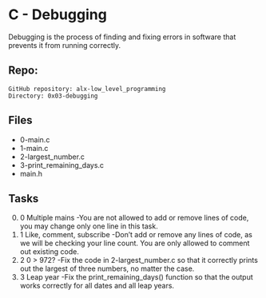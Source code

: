  # C - Debugging

Debugging is the process of finding and fixing errors in software that prevents it from running correctly.

## Repo:

    GitHub repository: alx-low_level_programming
    Directory: 0x03-debugging



## Files
* 0-main.c
* 1-main.c
* 2-largest_number.c
* 3-print_remaining_days.c
* main.h


## Tasks
0. 0 Multiple mains -You are not allowed to add or remove lines of code, you may change only one line in this task.
1. 1 Like, comment, subscribe -Don’t add or remove any lines of code, as we will be checking your line count. You are only allowed to comment out existing code.
2. 2 0 > 972? -Fix the code in 2-largest_number.c so that it correctly prints out the largest of three numbers, no matter the case.
3. 3 Leap year -Fix the print_remaining_days() function so that the output works correctly for all dates and all leap years.




